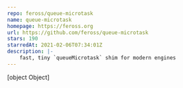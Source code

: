 ```yaml
---
repo: feross/queue-microtask
name: queue-microtask
homepage: https://feross.org
url: https://github.com/feross/queue-microtask
stars: 190
starredAt: 2021-02-06T07:34:01Z
description: |-
    fast, tiny `queueMicrotask` shim for modern engines
---
```


[object Object]
